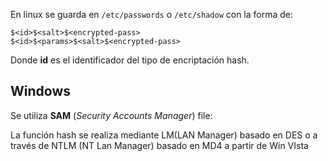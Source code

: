 En linux se guarda en `/etc/passwords` o `/etc/shadow` con la forma de:

```shell
$<id>$<salt>$<encrypted-pass>
$<id>$<params>$<salt>$<encrypted-pass>
```

Donde **id** es el identificador del tipo de encriptación hash.

## Windows
Se utiliza **SAM** (_Security Accounts Manager_) file:

La función hash se realiza mediante LM(LAN Manager) basado en DES o a través de NTLM (NT Lan Manager) basado en MD4 a partir de Win VIsta